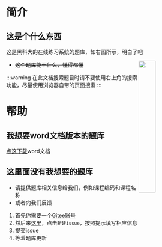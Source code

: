# 简介

## 这是个什么东西

这是黑科大的在线练习系统的题库，如右图所示，明白了吧

<img align="right" src="/images/img/screenshot.png" width="30%" height="30%">

- ~~这个题库能干什么，懂得都懂~~

:::warning
在此文档搜索题目时请不要使用右上角的搜索功能，尽量使用浏览器自带的页面搜索
:::

# 帮助

## 我想要word文档版本的题库

[点这下载](https://gitee.com/Redmonm/question-bank/tree/master/word)word文档

## 这里面没有我想要的题库

- 请提供题库相关信息给我们，例如课程编码和课程名称
- 或者向我们反馈

1. 首先你需要一个[Gitee账号](https://gitee.com/signup)
2. 然后来[这里](https://gitee.com/Redmonm/question-bank/issues)，点击`新建issue`，按照提示填写相应信息
3. 提交issue
4. 等着题库更新
